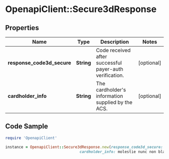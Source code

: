 # OpenapiClient::Secure3dResponse

## Properties

Name | Type | Description | Notes
------------ | ------------- | ------------- | -------------
**response_code3d_secure** | **String** | Code received after successful payer-auth verification. | [optional] 
**cardholder_info** | **String** | The cardholder&#39;s information supplied by the ACS. | [optional] 

## Code Sample

```ruby
require 'OpenapiClient'

instance = OpenapiClient::Secure3dResponse.new(response_code3d_secure: 3,
                                 cardholder_info: molestie nunc non blandit massa)
```


